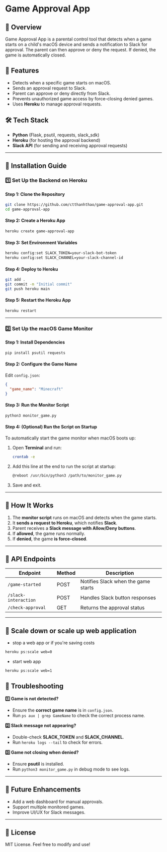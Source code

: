 # Game Approval App

## 📌 Overview
Game Approval App is a parental control tool that detects when a game starts on a child's macOS device and sends a notification to Slack for approval. The parent can then approve or deny the request. If denied, the game is automatically closed.

## 🚀 Features
- Detects when a specific game starts on macOS.
- Sends an approval request to Slack.
- Parent can approve or deny directly from Slack.
- Prevents unauthorized game access by force-closing denied games.
- Uses **Heroku** to manage approval requests.

## 🛠️ Tech Stack
- **Python** (Flask, psutil, requests, slack_sdk)
- **Heroku** (for hosting the approval backend)
- **Slack API** (for sending and receiving approval requests)

---

## 📌 Installation Guide

### 1️⃣ Set Up the Backend on Heroku
#### **Step 1: Clone the Repository**
```bash
git clone https://github.com/ctthanhthao/game-approval-app.git
cd game-approval-app
```

#### **Step 2: Create a Heroku App**
```bash
heroku create game-approval-app
```

#### **Step 3: Set Environment Variables**
```bash
heroku config:set SLACK_TOKEN=your-slack-bot-token
heroku config:set SLACK_CHANNEL=your-slack-channel-id
```

#### **Step 4: Deploy to Heroku**
```bash
git add .
git commit -m "Initial commit"
git push heroku main
```

#### **Step 5: Restart the Heroku App**
```bash
heroku restart
```

---

### 2️⃣ Set Up the macOS Game Monitor
#### **Step 1: Install Dependencies**
```bash
pip install psutil requests
```

#### **Step 2: Configure the Game Name**
Edit `config.json`:
```json
{
  "game_name": "Minecraft"
}
```

#### **Step 3: Run the Monitor Script**
```bash
python3 monitor_game.py
```

#### **Step 4: (Optional) Run the Script on Startup**
To automatically start the game monitor when macOS boots up:
1. Open **Terminal** and run:
   ```bash
   crontab -e
   ```
2. Add this line at the end to run the script at startup:
   ```bash
   @reboot /usr/bin/python3 /path/to/monitor_game.py
   ```
3. Save and exit.

---

## 📌 How It Works
1. The **monitor script** runs on macOS and detects when the game starts.
2. It **sends a request to Heroku**, which notifies **Slack**.
3. Parent receives a **Slack message with Allow/Deny buttons**.
4. If **allowed**, the game runs normally.
5. If **denied**, the game **is force-closed**.

---

## 📌 API Endpoints
| Endpoint | Method | Description |
|----------|--------|-------------|
| `/game-started` | POST | Notifies Slack when the game starts |
| `/slack-interaction` | POST | Handles Slack button responses |
| `/check-approval` | GET | Returns the approval status |

---

## 📌 Scale down or scale up web application
- stop a web app or if you're saving costs
```bash
heroku ps:scale web=0
```
- start web app
```bash
heroku ps:scale web=1
```

## 📌 Troubleshooting
**1️⃣ Game is not detected?**
- Ensure the **correct game name** is in `config.json`.
- Run `ps aux | grep GameName` to check the correct process name.

**2️⃣ Slack message not appearing?**
- Double-check **SLACK_TOKEN** and **SLACK_CHANNEL**.
- Run `heroku logs --tail` to check for errors.

**3️⃣ Game not closing when denied?**
- Ensure **psutil** is installed.
- Run `python3 monitor_game.py` in debug mode to see logs.

---

## 📌 Future Enhancements
- Add a web dashboard for manual approvals.
- Support multiple monitored games.
- Improve UI/UX for Slack messages.

---

## 📌 License
MIT License. Feel free to modify and use!
